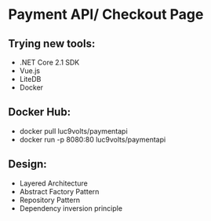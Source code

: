 
# Payment API/ Checkout Page

## Trying new tools:
- .NET Core 2.1 SDK
- Vue.js
- LiteDB
- Docker

## Docker Hub:
- docker pull luc9volts/paymentapi
- docker run -p 8080:80 luc9volts/paymentapi

## Design:
- Layered Architecture
- Abstract Factory Pattern
- Repository Pattern
- Dependency inversion principle
